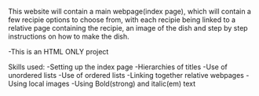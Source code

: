 This website will contain a main webpage(index page), which will contain a few recipie options to choose from, with each recipie being linked to a relative page containing the recipie, an image of the dish and step by step instructions on how to make the dish.

-This is an HTML ONLY project

Skills used:
-Setting up the index page 
-Hierarchies of titles 
-Use of unordered lists
-Use of ordered lists
-Linking together relative webpages
-Using local images
-Using Bold(strong) and italic(em) text